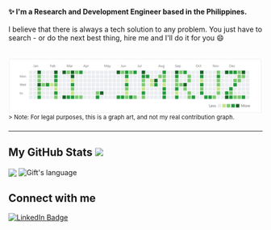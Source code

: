<strong>✨ I'm a Research and Development Engineer based in the Philippines. </strong>
<br><br>
I believe that there is always a tech solution to any problem. You just have to search - or do the next best thing, hire me and I'll do it for you 😄
<br>
<br>

<img align="right" alt="contr-art" src="/img/contri-art.png" />

<sup>> Note: For legal purposes, this is a graph art, and not my real contribution graph.</sup>

---
 ##  My GitHub Stats <img src = "https://i.pinimg.com/originals/65/c4/f4/65c4f452571be1261e9c623f7da488ac.gif" width = 35px> 
 
 <div>
   <img align="center" src="https://github-readme-streak-stats.herokuapp.com/?user=ruzellramirez" height="192px" />
  <img align="center" src="https://github-readme-stats.vercel.app/api/top-langs?username=ruzellramirez&langs_count=10&show_icons=true&locale=en&layout=compact&theme=light" alt="Gift's language" height="192px"  />
</div>

<h2>Connect with me </h3>
    <p>
        <a href="https://linkedin.com/in/ruzramirez"><img src="https://img.shields.io/badge/-Ruzell%20Ramirez%20-blue?style=plastic&amp;labelColor=blue&amp;logo=LinkedIn&amp;link=https://linkedin.com/in/ruzellramirez" alt="LinkedIn Badge"></a> 

